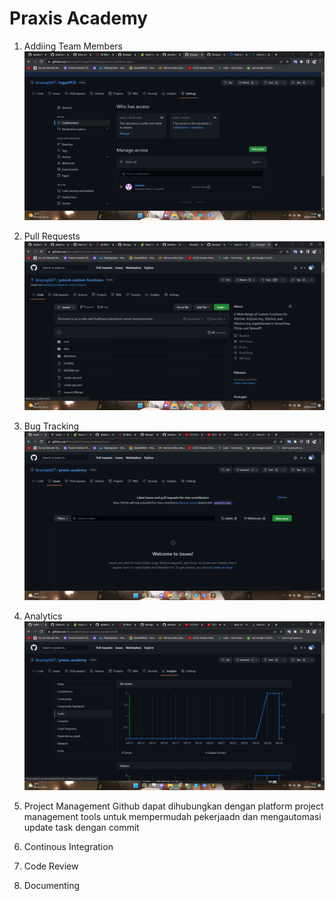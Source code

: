 # Praxis Academy

1. Addiing Team Members
  ![Add new member](\pictures\2.png)
2. Pull Requests
  ![Add new member](\pictures\3.png)
3. Bug Tracking
  ![Add new member](\pictures\4.png)
4. Analytics
  ![Add new member](\pictures\5.png)
5. Project Management
  Github dapat dihubungkan dengan platform project management tools untuk mempermudah pekerjaadn dan mengautomasi update task dengan commit
6. Continous Integration
  
7. Code Review

8. Documenting
